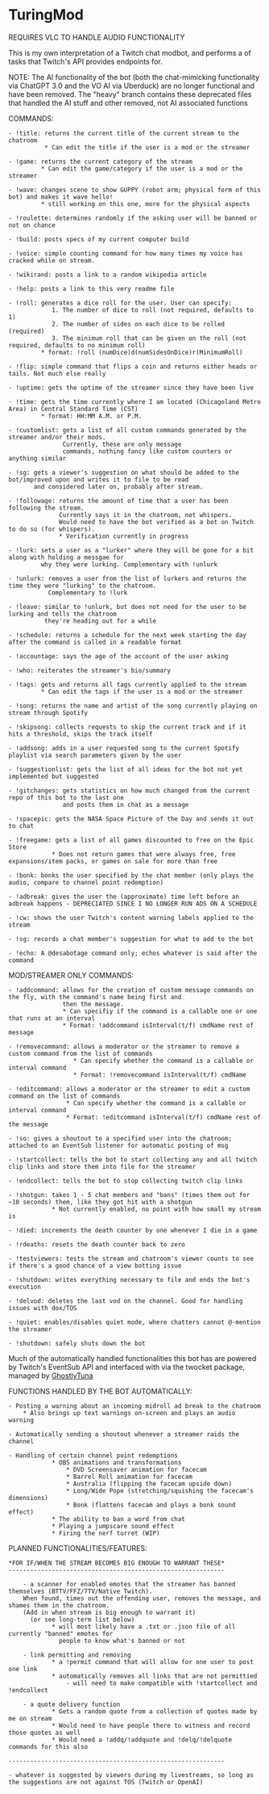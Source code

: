 # TuringMod

REQUIRES VLC TO HANDLE AUDIO FUNCTIONALITY

This is my own interpretation of a Twitch chat modbot, and performs a of tasks that Twitch's API provides endpoints for.

NOTE: The AI functionality of the bot (both the chat-mimicking functionality via ChatGPT 3.0 and the VO AI via Uberduck) are no longer functional and have been removed. The "heavy" branch contains these deprecated files that handled the AI stuff and other removed, not AI associated functions

COMMANDS: 

	- !title: returns the current title of the current stream to the chatroom
			  * Can edit the title if the user is a mod or the streamer

	- !game: returns the current category of the stream
			 * Can edit the game/category if the user is a mod or the streamer

	- !wave: changes scene to show GUPPY (robot arm; physical form of this bot) and makes it wave hello!
			 * still working on this one, more for the physical aspects

	- !roulette: determines randomly if the asking user will be banned or not on chance

	- !build: posts specs of my current computer build

	- !voice: simple counting command for how many times my voice has cracked while on stream. 

	- !wikirand: posts a link to a random wikipedia article

	- !help: posts a link to this very readme file

	- !roll: generates a dice roll for the user. User can specify:
				1. The number of dice to roll (not required, defaults to 1)
				2. The number of sides on each dice to be rolled (required)
				3. The minimum roll that can be given on the roll (not required, defaults to no minimum roll)
			 * format: !roll (numDice)d(numSidesOnDice)r(MinimumRoll)

	- !flip: simple command that flips a coin and returns either heads or tails. Not much else really

	- !uptime: gets the uptime of the streamer since they have been live

	- !time: gets the time currently where I am located (Chicagoland Metro Area) in Central Standard Time (CST)
			 * format: HH:MM A.M. or P.M.

	- !customlist: gets a list of all custom commands generated by the streamer and/or their mods. 
				   Currently, these are only message 
	               commands, nothing fancy like custom counters or anything similar

	- !sg: gets a viewer's suggestion on what should be added to the bot/improved upon and writes it to file to be read
		   and considered later on, probably after stream. 

	- !followage: returns the amount of time that a user has been following the stream. 
				  Currently says it in the chatroom, not whispers. 
				  Would need to have the bot verified as a bot on Twitch to do so (for whispers).
				  * Verification currently in progress

	- !lurk: sets a user as a "lurker" where they will be gone for a bit along with holding a messgae for 
			 why they were lurking. Complementary with !unlurk

	- !unlurk: removes a user from the list of lurkers and returns the time they were "lurking" to the chatroom. 
			   Complementary to !lurk

	- !leave: similar to !unlurk, but does not need for the user to be lurking and tells the chatroom 
			  they're heading out for a while
	
	- !schedule: returns a schedule for the next week starting the day after the command is called in a readable format

	- !accountage: says the age of the account of the user asking

	- !who: reiterates the streamer's bio/summary

	- !tags: gets and returns all tags currently applied to the stream
			 * Can edit the tags if the user is a mod or the streamer

	- !song: returns the name and artist of the song currently playing on stream through Spotify

	- !skipsong: collects requests to skip the current track and if it hits a threshold, skips the track itself

	- !addsong: adds in a user requested song to the current Spotify playlist via search parameters given by the user

	- !suggestionlist: gets the list of all ideas for the bot not yet implemented but suggested

	- !gitchanges: gets statistics on how much changed from the current repo of this bot to the last one 
				   and posts them in chat as a message

	- !spacepic: gets the NASA Space Picture of the Day and sends it out to chat

	- !freegame: gets a list of all games discounted to free on the Epic Store
				* Does not return games that were always free, free expansions/item packs, or games on sale for more than free

	- !bonk: bonks the user specified by the chat member (only plays the audio, compare to channel point redemption)

	- !adbreak: gives the user the (approximate) time left before an adbreak happens - DEPRECIATED SINCE I NO LONGER RUN ADS ON A SCHEDULE

	- !cw: shows the user Twitch's content warning labels applied to the stream

	- !sg: records a chat member's suggestion for what to add to the bot

	- !echo: A @desabotage command only; echos whatever is said after the command


MOD/STREAMER ONLY COMMANDS:

	- !addcommand: allows for the creation of custom message commands on the fly, with the command's name being first and 
				   then the message. 
				   * Can specifiy if the command is a callable one or one that runs at an interval
				   * Format: !addcommand isInterval(t/f) cmdName rest of message

	- !removecommand: allows a moderator or the streamer to remove a custom command from the list of commands
					  * Can specify whether the command is a callable or interval command
					  * Format: !removecommand isInterval(t/f) cmdName

	- !editcommand: allows a moderator or the streamer to edit a custom command on the list of commands
					* Can specify whether the command is a callable or interval command
					* Format: !editcommand isInterval(t/f) cmdName rest of the message

	- !so: gives a shoutout to a specified user into the chatroom; attached to an EventSub listener for automatic posting of msg

	- !startcollect: tells the bot to start collecting any and all twitch clip links and store them into file for the streamer

	- !endcollect: tells the bot to stop collecting twitch clip links

	- !shotgun: takes 1 - 5 chat members and "bans" (times them out for ~10 seconds) them, like they got hit with a shotgun
			    * Not currently enabled, no point with how small my stream is

	- !died: increments the death counter by one whenever I die in a game

	- !rdeaths: resets the death counter back to zero 

	- !testviewers: tests the stream and chatroom's viewer counts to see if there's a good chance of a view botting issue

	- !shutdown: writes everything necessary to file and ends the bot's execution

	- !delvod: deletes the last vod on the channel. Good for handling issues with dox/TOS

	- !quiet: enables/disables quiet mode, where chatters cannot @-mention the streamer

	- !shutdown: safely shuts down the bot

Much of the automatically handled functionalities this bot has are powered by Twitch's EventSub API and interfaced with via the twocket package, managed by [GhostlyTuna](https://www.twitch.tv/GhostlyTuna)

FUNCTIONS HANDLED BY THE BOT AUTOMATICALLY:

	- Posting a warning about an incoming midroll ad break to the chatroom
		* Also brings up text warnings on-screen and plays an audio warning
	
	- Automatically sending a shoutout whenever a streamer raids the channel

	- Handling of certain channel point redemptions
				* OBS animations and transformations
					* DVD Screensaver animation for facecam
					* Barrel Roll animation for facecam
					* Australia (flipping the facecam upside down)
					* Long/Wide Pope (stretching/squishing the facecam's dimensions)
					* Bonk (flattens facecam and plays a bonk sound effect)
				* The ability to ban a word from chat
				* Playing a jumpscare sound effect
				* Firing the nerf turret (WIP)

PLANNED FUNCTIONALITIES/FEATURES:

	*FOR IF/WHEN THE STREAM BECOMES BIG ENOUGH TO WARRANT THESE*
	------------------------------------------------------------

		- a scanner for enabled emotes that the streamer has banned themselves (BTTV/FFZ/7TV/Native Twitch). 
		When found, times out the offending user, removes the message, and shames them in the chatroom. 
		(Add in when stream is big enough to warrant it)
		  (or see long-term list below)
				* will most likely have a .txt or .json file of all currently "banned" emotes for 
				  people to know what's banned or not

		- link permitting and removing
				* a !permit command that will allow for one user to post one link
				* automatically removes all links that are not permittied
					- will need to make compatible with !startcollect and !endcollect

		- a quote delivery function
				* Gets a random quote from a collection of quotes made by me on stream
				* Would need to have people there to witness and record those quotes as well
				* Would need a !addq/!addquote and !delq/!delquote commands for this also

	------------------------------------------------------------

	- whatever is suggested by viewers during my livestreams, so long as the suggestions are not against TOS (Twitch or OpenAI)